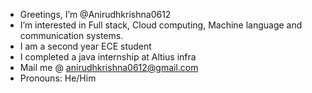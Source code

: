 - Greetings, I’m @Anirudhkrishna0612
- I’m interested in Full stack, Cloud computing, Machine language and communication systems.
- I am a second year ECE student 
- I completed a java internship at Altius infra 
- Mail me @ anirudhkrishna0612@gmail.com
- Pronouns: He/Him
